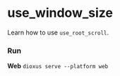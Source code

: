 # use_window_size

Learn how to use `use_root_scroll`.


### Run

**Web**
```dioxus serve --platform web```